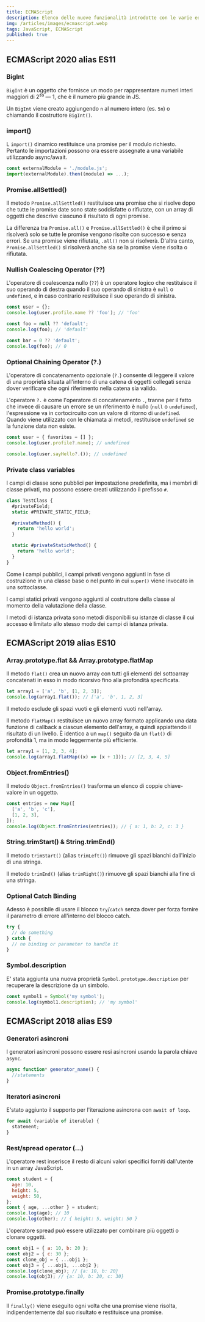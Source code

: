 ```yaml
---
title: ECMAScript
description: Elenco delle nuove funzionalità introdotte con le varie edizioni dello standard JavaScript.
img: /articles/images/ecmascript.webp
tags: JavaScript, ECMAScript
published: true
---
```


## ECMAScript 2020 alias ES11

### BigInt

`BigInt` è un oggetto che fornisce un modo per rappresentare numeri interi maggiori di 2⁵³ — 1, che è il numero più grande in JS.

Un `BigInt` viene creato aggiungendo `n` al numero intero (es. `5n`) o chiamando il costruttore `BigInt()`.

### import()

L `import()` dinamico restituisce una promise per il modulo richiesto. Pertanto le importazioni possono ora essere assegnate a una variabile utilizzando async/await.

```javascript
const externalModule = './module.js';
import(externalModule).then((module) => ...);
```

### Promise.allSettled()

Il metodo `Promise.allSettled()` restituisce una promise che si risolve dopo che tutte le promise date sono state soddisfatte o rifiutate, con un array di oggetti che descrive ciascuno il risultato di ogni promise.

La differenza tra `Promise.all()` e `Promise.allSettled()` è che il primo si risolverà solo se tutte le promise vengono risolte con successo e senza errori. Se una promise viene rifiutata, `.all()` non si risolverà. D'altra canto, `Promise.allSettled()` si risolverà anche sia se la promise viene risolta o rifiutata.

### Nullish Coalescing Operator (??)

L'operatore di coalescenza nullo (`??`) è un operatore logico che restituisce il suo operando di destra quando il suo operando di sinistra è `null` o `undefined`, e in caso contrario restituisce il suo operando di sinistra.

```javascript
const user = {};
console.log(user.profile.name ?? 'foo'); // 'foo'

const foo = null ?? 'default';
console.log(foo); // 'default'

const bar = 0 ?? 'default';
console.log(foo); // 0
```

### Optional Chaining Operator (?.)

L'operatore di concatenamento opzionale (`?.`) consente di leggere il valore di una proprietà situata all'interno di una catena di oggetti collegati senza dover verificare che ogni riferimento nella catena sia valido.

L'operatore `?.` è come l'operatore di concatenamento `.`, tranne per il fatto che invece di causare un errore se un riferimento è nullo (`null` o `undefined`), l'espressione va in cortocircuito con un valore di ritorno di `undefined`. Quando viene utilizzato con le chiamata ai metodi, restituisce `undefined` se la funzione data non esiste.

```javascript
const user = { favorites = [] };
console.log(user.profile?.name); // undefined

console.log(user.sayHello?.()); // undefined
```

### Private class variables

I campi di classe sono pubblici per impostazione predefinita, ma i membri di classe privati, ma possono essere creati utilizzando il prefisso `#`.

```javascript
class TestClass {
  #privateField;
  static #PRIVATE_STATIC_FIELD;

  #privateMethod() {
    return 'hello world';
  }

  static #privateStaticMethod() {
    return 'hello world';
  }
}
```

Come i campi pubblici, i campi privati vengono aggiunti in fase di costruzione in una classe base o nel punto in cui `super()` viene invocato in una sottoclasse.

I campi statici privati vengono aggiunti al costruttore della classe al momento della valutazione della classe.

I metodi di istanza privata sono metodi disponibili su istanze di classe il cui accesso è limitato allo stesso modo dei campi di istanza privata.

## ECMAScript 2019 alias ES10

### Array.prototype.flat && Array.prototype.flatMap

Il metodo `flat()` crea un nuovo array con tutti gli elementi del sottoarray concatenati in esso in modo ricorsivo fino alla profondità specificata.

```javascript
let array1 = ['a', 'b', [1, 2, 3]];
console.log(array1.flat()); // ['a', 'b', 1, 2, 3]
```

Il metodo esclude gli spazi vuoti e gli elementi vuoti nell'array.

Il metodo `flatMap()` restituisce un nuovo array formato applicando una data funzione di callback a ciascun elemento dell'array, e quindi appiattendo il risultato di un livello. È identico a un `map()` seguito da un `flat()` di profondità 1, ma in modo leggermente più efficiente.

```javascript
let array1 = [1, 2, 3, 4];
console.log(array1.flatMap((x) => [x + 1])); // [2, 3, 4, 5]
```

### Object.fromEntries()

Il metodo `Object.fromEntries()` trasforma un elenco di coppie chiave-valore in un oggetto.

```javascript
const entries = new Map([
  ['a', 'b', 'c'],
  [1, 2, 3],
]);
console.log(Object.fromEntries(entries)); // { a: 1, b: 2, c: 3 }
```

### String.trimStart() & String.trimEnd()

Il metodo `trimStart()` (alias `trimLeft()`) rimuove gli spazi bianchi dall'inizio di una stringa.

Il metodo `trimEnd()` (alias `trimRight()`) rimuove gli spazi bianchi alla fine di una stringa.

### Optional Catch Binding

Adesso è possibile di usare il blocco `try`/`catch` senza dover per forza fornire il parametro di errore all'interno del blocco catch.

```javascript
try {
  // do something
} catch {
  // no binding or parameter to handle it
}
```

### Symbol.description

E' stata aggiunta una nuova proprietà `Symbol.prototype.description` per recuperare la descrizione da un simbolo.

```javascript
const symbol1 = Symbol('my symbol');
console.log(symbol1.description); // 'my symbol'
```

## ECMAScript 2018 alias ES9

### Generatori asincroni

I generatori asincroni possono essere resi asincroni usando la parola chiave `async`.

```javascript
async function* generator_name() {
  //statements
}
```

### Iteratori asincroni

E'stato aggiunto il supporto per l'iterazione asincrona con `await of loop`.

```javascript
for await (variable of iterable) {
  statement;
}
```

### Rest/spread operator (...)

L'operatore rest inserisce il resto di alcuni valori specifici forniti dall'utente in un array JavaScript.

```javascript
const student = {
  age: 10,
  height: 5,
  weight: 50,
};
const { age, ...other } = student;
console.log(age); // 10
console.log(other); // { height: 5, weight: 50 }
```

L'operatore spread può essere utilizzato per combinare più oggetti o clonare oggetti.

```javascript
const obj1 = { a: 10, b: 20 };
const obj2 = { c: 30 };
const clone_obj = { ...obj1 };
const obj3 = { ...obj1, ...obj2 };
console.log(clone_obj); // {a: 10, b: 20}
console.log(obj3); // {a: 10, b: 20, c: 30}
```

### Promise.prototype.finally

Il `finally()` viene eseguito ogni volta che una promise viene risolta, indipendentemente dal suo risultato e restituisce una promise.
